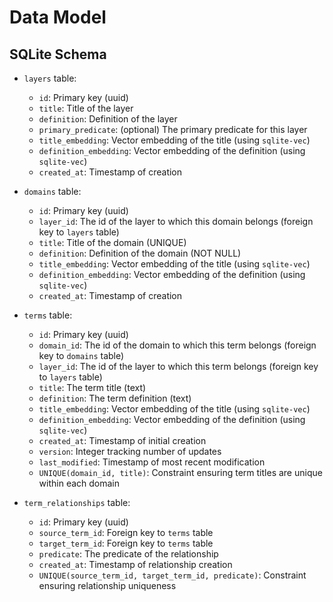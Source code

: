 # Data Model

## SQLite Schema
- `layers` table:
  - `id`: Primary key (uuid)
  - `title`: Title of the layer
  - `definition`: Definition of the layer
  - `primary_predicate`: (optional) The primary predicate for this layer
  - `title_embedding`: Vector embedding of the title (using `sqlite-vec`)
  - `definition_embedding`: Vector embedding of the definition (using `sqlite-vec`)
  - `created_at`: Timestamp of creation

- `domains` table:
  - `id`: Primary key (uuid)
  - `layer_id`: The id of the layer to which this domain belongs (foreign key to `layers` table)
  - `title`: Title of the domain (UNIQUE)
  - `definition`: Definition of the domain (NOT NULL)
  - `title_embedding`: Vector embedding of the title (using `sqlite-vec`)
  - `definition_embedding`: Vector embedding of the definition (using `sqlite-vec`)
  - `created_at`: Timestamp of creation

- `terms` table:
  - `id`: Primary key (uuid)
  - `domain_id`: The id of the domain to which this term belongs (foreign key to `domains` table)
  - `layer_id`: The id of the layer to which this term belongs (foreign key to `layers` table)
  - `title`: The term title (text)
  - `definition`: The term definition (text)
  - `title_embedding`: Vector embedding of the title (using `sqlite-vec`)
  - `definition_embedding`: Vector embedding of the definition (using `sqlite-vec`)
  - `created_at`: Timestamp of initial creation
  - `version`: Integer tracking number of updates
  - `last_modified`: Timestamp of most recent modification
  - `UNIQUE(domain_id, title)`: Constraint ensuring term titles are unique within each domain

- `term_relationships` table:
  - `id`: Primary key (uuid)
  - `source_term_id`: Foreign key to `terms` table
  - `target_term_id`: Foreign key to `terms` table
  - `predicate`: The predicate of the relationship
  - `created_at`: Timestamp of relationship creation
  - `UNIQUE(source_term_id, target_term_id, predicate)`: Constraint ensuring relationship uniqueness